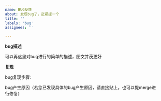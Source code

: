 ```yaml
---
name: BUG反馈
about: 发现bug了，赶紧提一个
title: ''
labels: 'bug'
assignees: ''

---
```


**bug描述**

可以再这里对bug进行的简单的描述，图文并茂更好

**复现**

bug复现步骤:


bug产生原因（若您已发现具体的bug产生原因，请直接贴上，也可以提merge进行修复）

